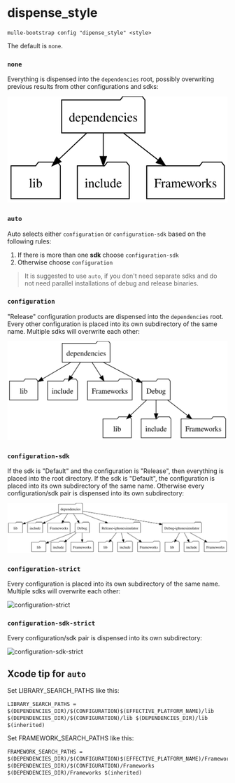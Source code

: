 # dispense_style

`mulle-bootstrap config "dipense_style" <style>`

The default is `none`.

### `none`

Everything is dispensed into the `dependencies` root, possibly overwriting previous results from other configurations and sdks:

![none](1-none.svg)


### `auto`

Auto selects either `configuration` or `configuration-sdk` based on the following rules:

1. If there is more than one **sdk** choose `configuration-sdk`
2. Otherwise choose `configuration`

> It is suggested to use `auto`, if you don't need separate sdks and do not need
> parallel installations of debug and release binaries.

### `configuration`

"Release" configuration products are dispensed into the `dependencies` root. Every other configuration is placed into its own subdirectory of the same name. Multiple sdks will overwrite each other:

![configuration](2-configuration.svg)


### `configuration-sdk`

If the sdk is "Default" and the configuration is "Release", then everything is placed into the root directory. If the sdk is "Default", the configuration is placed into its own subdirectory of the same name. Otherwise every configuration/sdk pair is dispensed into its own subdirectory:

![configuration-sdk](3-configuration-sdk.svg)


### `configuration-strict`


Every configuration is placed into its own subdirectory of the same name. Multiple sdks will overwrite each other:

![configuration-strict](4-configuration-strict.svg)

### `configuration-sdk-strict`

Every configuration/sdk pair is dispensed into its own subdirectory:

![configuration-sdk-strict](5-configuration-sdk-strict.svg)


## Xcode tip for `auto`


Set LIBRARY_SEARCH_PATHS like this:

```
LIBRARY_SEARCH_PATHS = $(DEPENDENCIES_DIR)/$(CONFIGURATION)$(EFFECTIVE_PLATFORM_NAME)/lib $(DEPENDENCIES_DIR)/$(CONFIGURATION)/lib $(DEPENDENCIES_DIR)/lib $(inherited)
```


Set FRAMEWORK_SEARCH_PATHS like this:

```
FRAMEWORK_SEARCH_PATHS = $(DEPENDENCIES_DIR)/$(CONFIGURATION)$(EFFECTIVE_PLATFORM_NAME)/Frameworks $(DEPENDENCIES_DIR)/$(CONFIGURATION)/Frameworks $(DEPENDENCIES_DIR)/Frameworks $(inherited)
```
